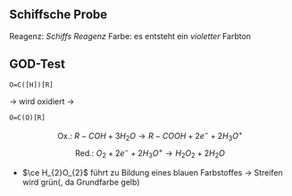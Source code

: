 ## Schiffsche Probe
Reagenz: *Schiffs Reagenz*
Farbe: es entsteht ein *violetter* Farbton


## GOD-Test
```smiles
O=C([H])[R]
```
-> wird oxidiert ->
```smiles
O=C(O)[R]
```
$$
\text{Ox.: } R-COH + 3H_{2}O \to R-COOH + 2e^- + 2H_{3}O^+
$$
$$
\text{Red.: } O_{2} + 2e^- + 2H_{3}O^+ \to H_{2}O_{2} + 2H_{2}O
$$
- $\ce H_{2}O_{2}$ führt zu Bildung eines blauen Farbstoffes
	-> Streifen wird grün(, da Grundfarbe gelb)